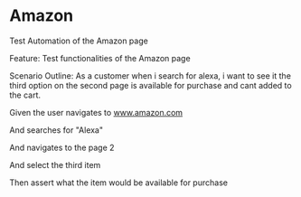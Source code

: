 # Amazon
Test Automation of the Amazon page

Feature: Test functionalities of the Amazon page

Scenario Outline: As a customer when i search for alexa, i want to see it the third option on the second page is available for purchase and cant added to the cart.

Given the user navigates to www.amazon.com

And searches for "Alexa"
  
And navigates to the page 2
  
And select the third item
  
Then assert what the item would be available for purchase
